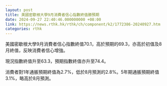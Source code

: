 ```yaml
---
layout: post
title: 美國密歇根大學9月消費者信心指數終值勝預期
date: 2024-09-27 22:40:46.000000000 +08:00
link: https://news.rthk.hk/rthk/ch/component/k2/1772386-20240927.htm
categories: rthk
---
```


美國密歇根大學9月消費者信心指數終值70.1，高於預期的69.3，亦高於初值及8月終值，反映消費者信心增強。

現況指數終值升至63.3，預期指數終值亦升至74.4。

消費者對1年通脹預期終值為2.7%，低於8月預測的2.8%。5年期通脹預期終值3.1%，略高於8月預測。
